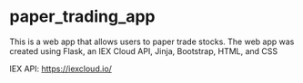 # paper_trading_app

This is a web app that allows users to paper trade stocks. 
The web app was created using Flask, an IEX Cloud API, Jinja, Bootstrap, HTML, and CSS

IEX API: https://iexcloud.io/
